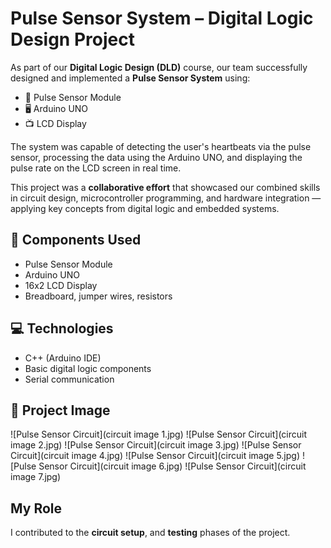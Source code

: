 # Pulse Sensor System – Digital Logic Design Project

As part of our **Digital Logic Design (DLD)** course, our team successfully designed and implemented a **Pulse Sensor System** using:

- 🧠 Pulse Sensor Module  
- 🖥️ Arduino UNO  
- 📺 LCD Display

The system was capable of detecting the user's heartbeats via the pulse sensor, processing the data using the Arduino UNO, and displaying the pulse rate on the LCD screen in real time.

This project was a **collaborative effort** that showcased our combined skills in circuit design, microcontroller programming, and hardware integration — applying key concepts from digital logic and embedded systems.

## 🔧 Components Used
- Pulse Sensor Module  
- Arduino UNO  
- 16x2 LCD Display  
- Breadboard, jumper wires, resistors

## 💻 Technologies
- C++ (Arduino IDE)  
- Basic digital logic components  
- Serial communication

## 📸 Project Image

![Pulse Sensor Circuit](circuit image 1.jpg)
![Pulse Sensor Circuit](circuit image 2.jpg)
![Pulse Sensor Circuit](circuit image 3.jpg)
![Pulse Sensor Circuit](circuit image 4.jpg)
![Pulse Sensor Circuit](circuit image 5.jpg)
![Pulse Sensor Circuit](circuit image 6.jpg)
![Pulse Sensor Circuit](circuit image 7.jpg)


## My Role
I contributed to the **circuit setup**, and **testing** phases of the project.

